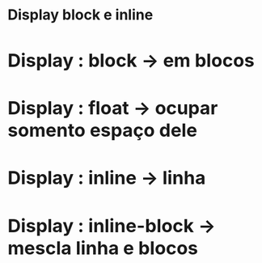 <h1> Display block e inline</h1>

<div style="font-size:18px">
<h1>Display : block -> em blocos</h1>
<h1>Display : float -> ocupar somento espaço dele </h1>
<h1>Display : inline -> linha </h1>
<h1>Display : inline-block -> mescla linha e blocos </h1>
</div>